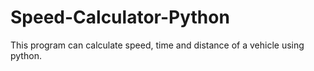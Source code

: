 # Speed-Calculator-Python
This program can calculate speed, time and distance of a vehicle using python.
